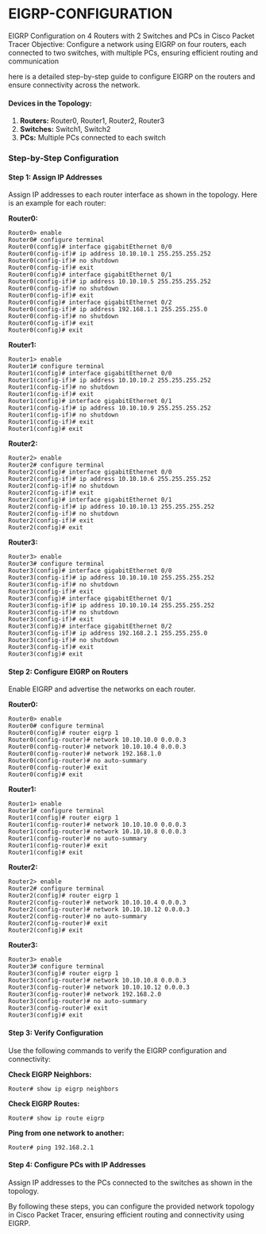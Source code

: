 # EIGRP-CONFIGURATION
EIGRP Configuration on 4 Routers with 2 Switches and PCs in Cisco Packet Tracer Objective: Configure a network using EIGRP on four routers, each connected to two switches, with multiple PCs, ensuring efficient routing and communication

here is a detailed step-by-step guide to configure EIGRP on the routers and ensure connectivity across the network.

#### Devices in the Topology:
1. **Routers:** Router0, Router1, Router2, Router3
2. **Switches:** Switch1, Switch2
3. **PCs:** Multiple PCs connected to each switch

### Step-by-Step Configuration

#### Step 1: Assign IP Addresses
Assign IP addresses to each router interface as shown in the topology. Here is an example for each router:

**Router0:**
```shell
Router0> enable
Router0# configure terminal
Router0(config)# interface gigabitEthernet 0/0
Router0(config-if)# ip address 10.10.10.1 255.255.255.252
Router0(config-if)# no shutdown
Router0(config-if)# exit
Router0(config)# interface gigabitEthernet 0/1
Router0(config-if)# ip address 10.10.10.5 255.255.255.252
Router0(config-if)# no shutdown
Router0(config-if)# exit
Router0(config)# interface gigabitEthernet 0/2
Router0(config-if)# ip address 192.168.1.1 255.255.255.0
Router0(config-if)# no shutdown
Router0(config-if)# exit
Router0(config)# exit
```

**Router1:**
```shell
Router1> enable
Router1# configure terminal
Router1(config)# interface gigabitEthernet 0/0
Router1(config-if)# ip address 10.10.10.2 255.255.255.252
Router1(config-if)# no shutdown
Router1(config-if)# exit
Router1(config)# interface gigabitEthernet 0/1
Router1(config-if)# ip address 10.10.10.9 255.255.255.252
Router1(config-if)# no shutdown
Router1(config-if)# exit
Router1(config)# exit
```

**Router2:**
```shell
Router2> enable
Router2# configure terminal
Router2(config)# interface gigabitEthernet 0/0
Router2(config-if)# ip address 10.10.10.6 255.255.255.252
Router2(config-if)# no shutdown
Router2(config-if)# exit
Router2(config)# interface gigabitEthernet 0/1
Router2(config-if)# ip address 10.10.10.13 255.255.255.252
Router2(config-if)# no shutdown
Router2(config-if)# exit
Router2(config)# exit
```

**Router3:**
```shell
Router3> enable
Router3# configure terminal
Router3(config)# interface gigabitEthernet 0/0
Router3(config-if)# ip address 10.10.10.10 255.255.255.252
Router3(config-if)# no shutdown
Router3(config-if)# exit
Router3(config)# interface gigabitEthernet 0/1
Router3(config-if)# ip address 10.10.10.14 255.255.255.252
Router3(config-if)# no shutdown
Router3(config-if)# exit
Router3(config)# interface gigabitEthernet 0/2
Router3(config-if)# ip address 192.168.2.1 255.255.255.0
Router3(config-if)# no shutdown
Router3(config-if)# exit
Router3(config)# exit
```

#### Step 2: Configure EIGRP on Routers
Enable EIGRP and advertise the networks on each router.

**Router0:**
```shell
Router0> enable
Router0# configure terminal
Router0(config)# router eigrp 1
Router0(config-router)# network 10.10.10.0 0.0.0.3
Router0(config-router)# network 10.10.10.4 0.0.0.3
Router0(config-router)# network 192.168.1.0
Router0(config-router)# no auto-summary
Router0(config-router)# exit
Router0(config)# exit
```

**Router1:**
```shell
Router1> enable
Router1# configure terminal
Router1(config)# router eigrp 1
Router1(config-router)# network 10.10.10.0 0.0.0.3
Router1(config-router)# network 10.10.10.8 0.0.0.3
Router1(config-router)# no auto-summary
Router1(config-router)# exit
Router1(config)# exit
```

**Router2:**
```shell
Router2> enable
Router2# configure terminal
Router2(config)# router eigrp 1
Router2(config-router)# network 10.10.10.4 0.0.0.3
Router2(config-router)# network 10.10.10.12 0.0.0.3
Router2(config-router)# no auto-summary
Router2(config-router)# exit
Router2(config)# exit
```

**Router3:**
```shell
Router3> enable
Router3# configure terminal
Router3(config)# router eigrp 1
Router3(config-router)# network 10.10.10.8 0.0.0.3
Router3(config-router)# network 10.10.10.12 0.0.0.3
Router3(config-router)# network 192.168.2.0
Router3(config-router)# no auto-summary
Router3(config-router)# exit
Router3(config)# exit
```

#### Step 3: Verify Configuration
Use the following commands to verify the EIGRP configuration and connectivity:

**Check EIGRP Neighbors:**
```shell
Router# show ip eigrp neighbors
```

**Check EIGRP Routes:**
```shell
Router# show ip route eigrp
```

**Ping from one network to another:**
```shell
Router# ping 192.168.2.1
```

#### Step 4: Configure PCs with IP Addresses
Assign IP addresses to the PCs connected to the switches as shown in the topology.



By following these steps, you can configure the provided network topology in Cisco Packet Tracer, ensuring efficient routing and connectivity using EIGRP.
